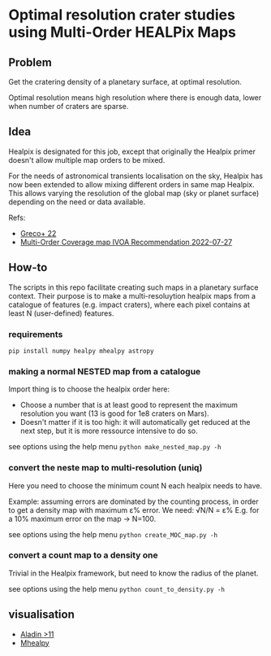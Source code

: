 # Optimal resolution crater studies using Multi-Order HEALPix Maps

## Problem

Get the cratering density of a planetary surface, at optimal resolution.

Optimal resolution means high resolution where there is enough data, lower when number of craters are sparse.


## Idea

Healpix is designated for this job, except that originally the Healpix primer doesn't allow multiple map orders to be mixed.

For the needs of astronomical transients localisation on the sky, Healpix has now been extended to allow mixing different orders in same map Healpix.
This allows varying the resolution of the global map (sky or planet surface) depending on the need or data available.

Refs: 
 - [Greco+ 22](https://arxiv.org/abs/2201.05191)
 - [Multi-Order Coverage map IVOA Recommendation 2022-07-27](https://www.ivoa.net/documents/MOC/20220727/REC-moc-2.0-20220727.pdf)




## How-to

The scripts in this repo facilitate creating such maps in a planetary surface context.
Their purpose is to make a multi-resoluytion healpix maps from a catalogue of features (e.g. impact craters),
where each pixel contains at least N (user-defined) features.

### requirements

```pip install numpy healpy mhealpy astropy```


### making a normal NESTED map from a catalogue

Import thing is to choose the healpix order here:
 - Choose a number that is at least good to represent the maximum resolution you want (13 is good for 1e8 craters on Mars).
 - Doesn't matter if it is too high: it will automatically get reduced at the next step, but it is more ressource intensive to do so.

see options using the help menu
```python make_nested_map.py -h```


### convert the neste map to multi-resolution (uniq)

Here you need to choose the minimum count N each healpix needs to have.

Example: assuming errors are dominated by the counting process, in order to get a density map with maximum ε% error.
We need: √N/N = ε%
E.g. for a 10% maximum error on the map -> N=100.

see options using the help menu
```python create_MOC_map.py -h```


### convert a count map to a density one

Trivial in the Healpix framework, but need to know the radius of the planet.

see options using the help menu
```python count_to_density.py -h```


## visualisation

- [Aladin >11](https://aladin.u-strasbg.fr/java/nph-aladin.pl?frame=downloading)
- [Mhealpy](https://mhealpy.readthedocs.io/en/latest/tutorials/Intro.html#Plotting)
